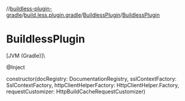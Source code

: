 //[buildless-plugin-gradle](../../../index.md)/[build.less.plugin.gradle](../index.md)/[BuildlessPlugin](index.md)/[BuildlessPlugin](-buildless-plugin.md)

# BuildlessPlugin

[JVM (Gradle)]\

@Inject

constructor(docRegistry: DocumentationRegistry, sslContextFactory: SslContextFactory, httpClientHelperFactory: HttpClientHelper.Factory, requestCustomizer: HttpBuildCacheRequestCustomizer)
